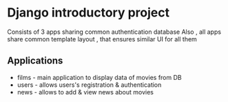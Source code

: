 # Django introductory project 
Consists of 3 apps sharing common authentication database
Also , all apps share common template layout , that ensures similar UI for all them   

## Applications
- films - main application to display data of movies from DB  
- users - allows users's registration & authentication 
- news - allows to add & view news about movies
